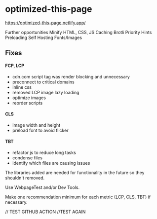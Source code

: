 # optimized-this-page

https://optimized-this-page.netlify.app/

Further opportunities
Minify HTML, CSS, JS
Caching
Brotli
Priority Hints
Preloading
Self Hosting Fonts/Images

## Fixes

#### FCP, LCP

- cdn.com script tag was render blocking and unnecessary
- preconnect to critical domains
- inline css
- removed LCP image lazy loading
- optimize images
- reorder scripts

#### CLS

- image width and height
- preload font to avoid flicker

#### TBT

- refactor js to reduce long tasks
- condense files
- identify which files are causing issues


The libraries added are needed for functionality in the future so they shouldn't removed.

Use WebpageTest and/or Dev Tools.

Make one recommendation minimum for each metric (LCP, CLS, TBT) if necessary.

// TEST GITHUB ACTION
//TEST AGAIN

